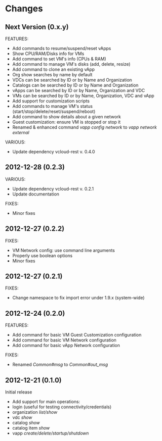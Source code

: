 Changes
==
Next Version (0.x.y)
--

FEATURES:
* Add commands to resume/suspend/reset vApps
* Show CPU/RAM/Disks info for VMs
* Add command to set VM's info (CPUs & RAM)
* Add command to manage VM's disks (add, delete, resize)
* Add command to clone an existing vApp
* Org show searches by name by default
* VDCs can be searched by ID or by Name and Organization
* Catalogs can be searched by ID or by Name and Organization
* vApps can be searched by ID or by Name, Organization and VDC
* VMs can be searched by ID or by Name, Organization, VDC and vApp
* Add support for customization scripts
* Add commands to manage VM's status (start/stop/delete/reset/suspend/reboot)
* Add command to show details about a given network
* Guest customization: ensure VM is stopped or stop it
* Renamed & enhanced command _vapp config network_ to _vapp network external_

VARIOUS:
* Update dependency vcloud-rest v. 0.4.0

2012-12-28 (0.2.3)
--

VARIOUS:
* Update dependency vcloud-rest v. 0.2.1
* Update documentation

FIXES:
* Minor fixes

2012-12-27 (0.2.2)
--

FIXES:
* VM Network config: use command line arguments
* Properly use boolean options
* Minor fixes

2012-12-27 (0.2.1)
--

FIXES:
* Change namespace to fix import error under 1.9.x (system-wide)

2012-12-24 (0.2.0)
--

FEATURES:
* Add command for basic VM Guest Customization configuration
* Add command for basic VM Network configuration
* Add command for basic vApp Network configuration

FIXES:
* Renamed _Common#msg_ to _Common#out\_msg_

2012-12-21 (0.1.0)
--

Initial release

* Add support for main operations:
 * login (useful for testing connectivity/credentials)
 * organization _list/show_
 * vdc _show_
 * catalog _show_
 * catalog item _show_
 * vapp _create/delete/startup/shutdown_
